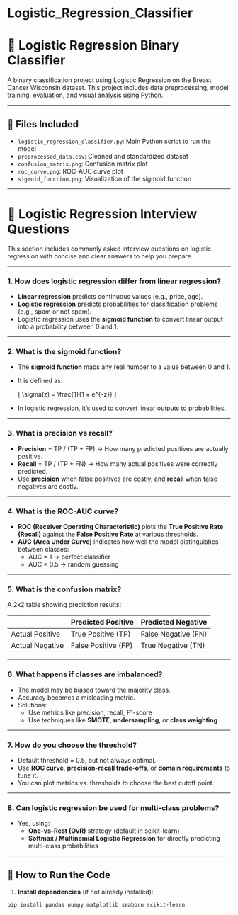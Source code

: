 # Logistic_Regression_Classifier
# 🧪 Logistic Regression Binary Classifier

A binary classification project using Logistic Regression on the Breast Cancer Wisconsin dataset. This project includes data preprocessing, model training, evaluation, and visual analysis using Python.

---

## 📁 Files Included

- `logistic_regression_classifier.py`: Main Python script to run the model
- `preprocessed_data.csv`: Cleaned and standardized dataset
- `confusion_matrix.png`: Confusion matrix plot
- `roc_curve.png`: ROC-AUC curve plot
- `sigmoid_function.png`: Visualization of the sigmoid function

---

# 💬 Logistic Regression Interview Questions

This section includes commonly asked interview questions on logistic regression with concise and clear answers to help you prepare.

---

### 1. **How does logistic regression differ from linear regression?**
- **Linear regression** predicts continuous values (e.g., price, age).
- **Logistic regression** predicts probabilities for classification problems (e.g., spam or not spam).
- Logistic regression uses the **sigmoid function** to convert linear output into a probability between 0 and 1.

---

### 2. **What is the sigmoid function?**
- The **sigmoid function** maps any real number to a value between 0 and 1.
- It is defined as:

  \[
  \sigma(z) = \frac{1}{1 + e^{-z}}
  \]

- In logistic regression, it’s used to convert linear outputs to probabilities.

---

### 3. **What is precision vs recall?**
- **Precision** = TP / (TP + FP) → How many predicted positives are actually positive.
- **Recall** = TP / (TP + FN) → How many actual positives were correctly predicted.
- Use **precision** when false positives are costly, and **recall** when false negatives are costly.

---

### 4. **What is the ROC-AUC curve?**
- **ROC (Receiver Operating Characteristic)** plots the **True Positive Rate (Recall)** against the **False Positive Rate** at various thresholds.
- **AUC (Area Under Curve)** indicates how well the model distinguishes between classes:
  - AUC = 1 → perfect classifier
  - AUC = 0.5 → random guessing

---

### 5. **What is the confusion matrix?**
A 2x2 table showing prediction results:

|               | Predicted Positive | Predicted Negative |
|---------------|--------------------|--------------------|
| Actual Positive | True Positive (TP)   | False Negative (FN) |
| Actual Negative | False Positive (FP)  | True Negative (TN)  |

---

### 6. **What happens if classes are imbalanced?**
- The model may be biased toward the majority class.
- Accuracy becomes a misleading metric.
- Solutions:
  - Use metrics like precision, recall, F1-score
  - Use techniques like **SMOTE**, **undersampling**, or **class weighting**

---

### 7. **How do you choose the threshold?**
- Default threshold = 0.5, but not always optimal.
- Use **ROC curve**, **precision-recall trade-offs**, or **domain requirements** to tune it.
- You can plot metrics vs. thresholds to choose the best cutoff point.

---

### 8. **Can logistic regression be used for multi-class problems?**
- Yes, using:
  - **One-vs-Rest (OvR)** strategy (default in scikit-learn)
  - **Softmax / Multinomial Logistic Regression** for directly predicting multi-class probabilities

---

## 🚀 How to Run the Code

1. **Install dependencies** (if not already installed):

```bash
pip install pandas numpy matplotlib seaborn scikit-learn
